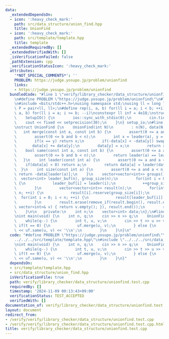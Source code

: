 ```yaml
---
data:
  _extendedDependsOn:
  - icon: ':heavy_check_mark:'
    path: src/data_structure/union_find.hpp
    title: UnionFind
  - icon: ':heavy_check_mark:'
    path: src/template/template.hpp
    title: template
  _extendedRequiredBy: []
  _extendedVerifiedWith: []
  _isVerificationFailed: false
  _pathExtension: cpp
  _verificationStatusIcon: ':heavy_check_mark:'
  attributes:
    '*NOT_SPECIAL_COMMENTS*': ''
    PROBLEM: https://judge.yosupo.jp/problem/unionfind
    links:
    - https://judge.yosupo.jp/problem/unionfind
  bundledCode: "#line 1 \"verify/library_checker/data_structure/unionfind.test.cpp\"\
    \n#define PROBLEM \"https://judge.yosupo.jp/problem/unionfind\"\n#line 2 \"src/template/template.hpp\"\
    \n#include <bits/stdc++.h>\nusing namespace std;\nusing ll = long long;\nusing\
    \ P = pair<ll, ll>;\n#define rep(i, a, b) for(ll i = a; i < b; ++i)\n#define rrep(i,\
    \ a, b) for(ll i = a; i >= b; --i)\nconstexpr ll inf = 4e18;\nstruct SetupIO {\n\
    \    SetupIO() {\n        ios::sync_with_stdio(0);\n        cin.tie(0);\n    \
    \    cout << fixed << setprecision(30);\n    }\n} setup_io;\n#line 3 \"src/data_structure/union_find.hpp\"\
    \nstruct UnionFind {\n    UnionFind(int N)\n        : n(N), data(N, -1) {}\n \
    \   int merge(const int a, const int b) {\n        assert(0 <= a and a < n);\n\
    \        assert(0 <= b and b < n);\n        int x = leader(a), y = leader(b);\n\
    \        if(x == y) return x;\n        if(-data[x] < -data[y]) swap(x, y);\n \
    \       data[x] += data[y];\n        data[y] = x;\n        return x;\n    }\n\
    \    bool same(const int a, const int b) {\n        assert(0 <= a and a < n);\n\
    \        assert(0 <= b and b < n);\n        return leader(a) == leader(b);\n \
    \   }\n    int leader(const int a) {\n        assert(0 <= a and a < n);\n    \
    \    if(data[a] < 0) return a;\n        return data[a] = leader(data[a]);\n  \
    \  }\n    int size(const int a) {\n        assert(0 <= a and a < n);\n       \
    \ return -data[leader(a)];\n    }\n    vector<vector<int>> groups() {\n      \
    \  vector<int> leader_buf(n), group_size(n);\n        for(int i = 0; i < n; ++i)\
    \ {\n            leader_buf[i] = leader(i);\n            ++group_size[leader_buf[i]];\n\
    \        }\n        vector<vector<int>> result(n);\n        for(int i = 0; i <\
    \ n; ++i) {\n            result[i].reserve(group_size[i]);\n        }\n      \
    \  for(int i = 0; i < n; ++i) {\n            result[leader_buf[i]].push_back(i);\n\
    \        }\n        result.erase(remove_if(result.begin(), result.end(), [&](const\
    \ vector<int>& v) { return v.empty(); }), result.end());\n        return result;\n\
    \    }\n\n   private:\n    int n;\n    vector<int> data;\n};\n#line 4 \"verify/library_checker/data_structure/unionfind.test.cpp\"\
    \nint main(void) {\n    int n, q;\n    cin >> n >> q;\n    UnionFind uf(n);\n\
    \    while(q--) {\n        int t, u, v;\n        cin >> t >> u >> v;\n       \
    \ if(t == 0) {\n            uf.merge(u, v);\n        } else {\n            cout\
    \ << uf.same(u, v) << '\\n';\n        }\n    }\n}\n"
  code: "#define PROBLEM \"https://judge.yosupo.jp/problem/unionfind\"\n#include \"\
    ../../../src/template/template.hpp\"\n#include \"../../../src/data_structure/union_find.hpp\"\
    \nint main(void) {\n    int n, q;\n    cin >> n >> q;\n    UnionFind uf(n);\n\
    \    while(q--) {\n        int t, u, v;\n        cin >> t >> u >> v;\n       \
    \ if(t == 0) {\n            uf.merge(u, v);\n        } else {\n            cout\
    \ << uf.same(u, v) << '\\n';\n        }\n    }\n}"
  dependsOn:
  - src/template/template.hpp
  - src/data_structure/union_find.hpp
  isVerificationFile: true
  path: verify/library_checker/data_structure/unionfind.test.cpp
  requiredBy: []
  timestamp: '2024-11-09 00:13:43+09:00'
  verificationStatus: TEST_ACCEPTED
  verifiedWith: []
documentation_of: verify/library_checker/data_structure/unionfind.test.cpp
layout: document
redirect_from:
- /verify/verify/library_checker/data_structure/unionfind.test.cpp
- /verify/verify/library_checker/data_structure/unionfind.test.cpp.html
title: verify/library_checker/data_structure/unionfind.test.cpp
---
```

